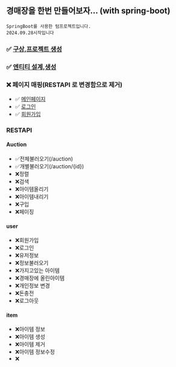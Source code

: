 ## 경매장을 한번 만들어보자... (with spring-boot)
    SpringBoot를 사용한 텀프로젝트입니다.
    2024.09.28시작입니다


### ✅ [구상,프로젝트 생성](https://asa9874.tistory.com/446)
### ✅ [엔티티 설계,생성](https://asa9874.tistory.com/463)


### ❌ 페이지 매핑(RESTAPI 로 변경함으로 제거)
- ✅ [메인페이지](https://asa9874.tistory.com/468) 
- ✅ [로그인](https://asa9874.tistory.com/468)
- ✅ [회원가입](https://asa9874.tistory.com/468)




### RESTAPI
#### Auction
- ✅전체불러오기(/auction)
- ✅개별불러오기(/auction/{id})
- ❌정렬
- ❌검색
- ❌아이템올리기
- ❌아이템내리기
- ❌구입
- ❌페이징

#### user
- ❌회원가입
- ❌로그인
- ❌유저정보
- ❌정보불러오기
- ❌가지고있는 아이템
- ❌경매장에 올린아이템
- ❌개인정보 변경
- ❌돈충전
- ❌로그아웃


#### item
- ❌아이템 정보
- ❌아이템 생성
- ❌아이템 제거
- ❌아이템 정보수정
- ❌